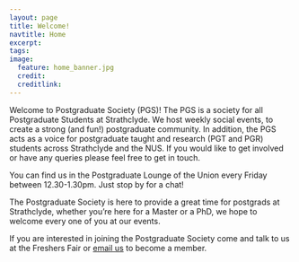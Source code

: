 ```yaml
---
layout: page
title: Welcome!
navtitle: Home
excerpt:
tags:
image:
  feature: home_banner.jpg
  credit:
  creditlink:
---
```


Welcome to Postgraduate Society (PGS)! The PGS is a society for all Postgraduate Students at Strathclyde. We host weekly social events, to create a strong (and fun!) postgraduate community. In addition, the PGS acts as a voice for postgraduate taught and research (PGT and PGR) students across Strathclyde and the NUS. If you would like to get involved or have any queries please feel free to get in touch.

You can find us in the Postgraduate Lounge of the Union every Friday between 12.30-1.30pm.  Just stop by for a chat!

The Postgraduate Society is here to provide a great time for postgrads at Strathclyde, whether you’re here for a Master or a PhD, we hope to welcome every one of you at our events.

If you are interested in joining the Postgraduate Society come and talk to us at the Freshers Fair or [email us](mailto:pg.strath@gmail.com) to become a member.
